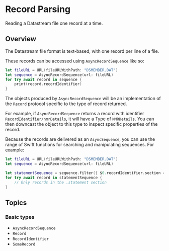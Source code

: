 # Record Parsing

Reading a Datastream file one record at a time.

## Overview

The Datastream file format is text-based, with one record per line of a file.

These records can be accessed using ``AsyncRecordSequence`` like so:

```swift
let fileURL = URL(fileURLWithPath: "DSMEMBER.DAT")
let sequence = AsyncRecordSequence(url: fileURL)
for try await record in sequence {
    print(record.recordIdentifier)
}
```

The objects produced by `AsyncRecordSequence` will be an implementation of the `Record` protocol specific to the type of record returned. 

For example, if `AsyncRecordSequence` returns a record with identifier ``RecordIdentifier/nmrDetails``, it will have a Type of ``NMRDetails``. You can then downcast the object to this type to inspect specific properties of the record.

Because the records are delivered as an `AsyncSequence`, you can use the range of Swift functions for searching and manipulating sequences. For example:

```swift
let fileURL = URL(fileURLWithPath: "DSMEMBER.DAT")
let sequence = AsyncRecordSequence(url: fileURL)

let statementSequence = sequence.filter({ $0.recordIdentifier.section == .statement })
for try await record in statementSequence {
    // Only records in the .statement section
}
```


## Topics

### Basic types

- ``AsyncRecordSequence``
- ``Record``
- ``RecordIdentifier``
- ``SomeRecord``
